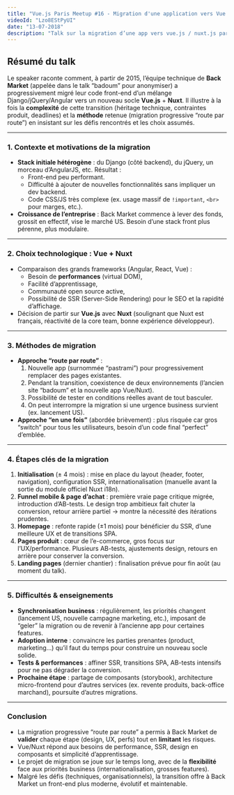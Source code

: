 ```yaml
---
title: "Vue.js Paris Meetup #16 - Migration d'une application vers Vue.js / Nuxt.js"
videoId: "Lzo8EStPyUI"
date: "13-07-2018"
description: "Talk sur la migration d’une app vers vue.js / nuxt.js par Marc Mendonça, Lead Front End @backmarket, le 04/07/2018 Hébergé par Back Market"
---
```


<YoutubeVideoDetails :video-id="videoId" :video-title="title" :video-description="description">

## Résumé du talk

Le speaker raconte comment, à partir de 2015, l’équipe technique de **Back Market** (appelée dans le talk “badoum” pour anonymiser) a progressivement migré leur code front-end d’un mélange Django/jQuery/Angular vers un nouveau socle **Vue.js** + **Nuxt**. Il illustre à la fois la **complexité** de cette transition (héritage technique, contraintes produit, deadlines) et la **méthode** retenue (migration progressive “route par route”) en insistant sur les défis rencontrés et les choix assumés.

---

### 1. Contexte et motivations de la migration

- **Stack initiale hétérogène** : du Django (côté backend), du jQuery, un morceau d’AngularJS, etc. Résultat :
  - Front-end peu performant.
  - Difficulté à ajouter de nouvelles fonctionnalités sans impliquer un dev backend.
  - Code CSS/JS très complexe (ex. usage massif de `!important`, `<br>` pour marges, etc.).
- **Croissance de l’entreprise** : Back Market commence à lever des fonds, grossit en effectif, vise le marché US. Besoin d’une stack front plus pérenne, plus modulaire.

---

### 2. Choix technologique : Vue + Nuxt

- Comparaison des grands frameworks (Angular, React, Vue) :
  - Besoin de **performances** (virtual DOM),
  - Facilité d’apprentissage,
  - Communauté open source active,
  - Possibilité de SSR (Server-Side Rendering) pour le SEO et la rapidité d’affichage.
- Décision de partir sur **Vue.js** avec **Nuxt** (soulignant que Nuxt est français, réactivité de la core team, bonne expérience développeur).

---

### 3. Méthodes de migration

- **Approche “route par route”** :
  1. Nouvelle app (surnommée “pastrami”) pour progressivement remplacer des pages existantes.
  2. Pendant la transition, coexistence de deux environnements (l’ancien site “badoum” et la nouvelle app Vue/Nuxt).
  3. Possibilité de tester en conditions réelles avant de tout basculer.
  4. On peut interrompre la migration si une urgence business survient (ex. lancement US).
- **Approche “en une fois”** (abordée brièvement) : plus risquée car gros “switch” pour tous les utilisateurs, besoin d’un code final “perfect” d’emblée.

---

### 4. Étapes clés de la migration

1. **Initialisation** (± 4 mois) : mise en place du layout (header, footer, navigation), configuration SSR, internationalisation (manuelle avant la sortie du module officiel Nuxt i18n).
2. **Funnel mobile & page d’achat** : première vraie page critique migrée, introduction d’AB-tests. Le design trop ambitieux fait chuter la conversion, retour arrière partiel -> montre la nécessité des itérations prudentes.
3. **Homepage** : refonte rapide (±1 mois) pour bénéficier du SSR, d’une meilleure UX et de transitions SPA.
4. **Pages produit** : cœur de l’e-commerce, gros focus sur l’UX/performance. Plusieurs AB-tests, ajustements design, retours en arrière pour conserver la conversion.
5. **Landing pages** (dernier chantier) : finalisation prévue pour fin août (au moment du talk).

---

### 5. Difficultés & enseignements

- **Synchronisation business** : régulièrement, les priorités changent (lancement US, nouvelle campagne marketing, etc.), imposant de “geler” la migration ou de revenir à l’ancienne app pour certaines features.
- **Adoption interne** : convaincre les parties prenantes (product, marketing…) qu’il faut du temps pour construire un nouveau socle solide.
- **Tests & performances** : affiner SSR, transitions SPA, AB-tests intensifs pour ne pas dégrader la conversion.
- **Prochaine étape** : partage de composants (storybook), architecture micro-frontend pour d’autres services (ex. revente produits, back-office marchand), poursuite d’autres migrations.

---

### Conclusion

- La migration progressive “route par route” a permis à Back Market de **valider** chaque étape (design, UX, perfs) tout en **limitant** les risques.
- Vue/Nuxt répond aux besoins de performance, SSR, design en composants et simplicité d’apprentissage.
- Le projet de migration se joue sur le temps long, avec de la **flexibilité** face aux priorités business (internationalisation, grosses features).
- Malgré les défis (techniques, organisationnels), la transition offre à Back Market un front-end plus moderne, évolutif et maintenable.
